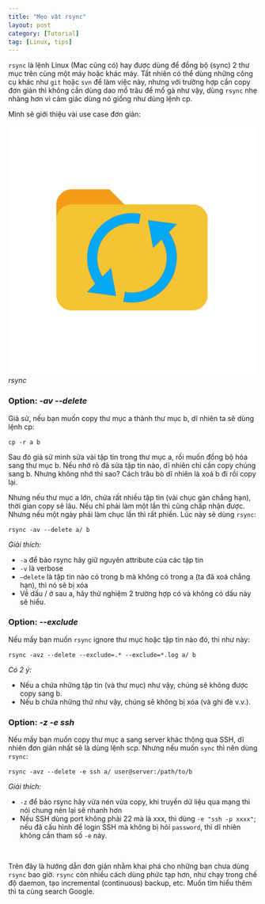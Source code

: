 ```yaml
---
title: "Mẹo vặt rsync"
layout: post
category: [Tutorial]
tag: [Linux, tips]
---
```


`rsync` là lệnh Linux (Mac cũng có) hay được dùng để đồng bộ (sync) 2 thư mục trên cùng một máy hoặc khác máy. Tất nhiên có thể dùng những công cụ khác như `git` hoặc `svn` để làm việc này, nhưng với trường hợp cần copy đơn giản thì không cần dùng dao mổ trâu để mổ gà như vậy, dùng `rsync` nhẹ nhàng hơn vì cảm giác dùng nó giống như dùng lệnh cp.

Mình sẽ giới thiệu vài use case đơn giản:

![rsync](/assets/img/2021/03/14/rsync.svg)*rsync*

### Option: *-av --delete*
Giả sử, nếu bạn muốn copy thư mục a thành thư mục b, dĩ nhiên ta sẽ dùng lệnh cp:
```
cp -r a b
```

Sau đó giả sử mình sửa vài tập tin trong thư mục a, rồi muốn đồng bộ hóa sang thư mục b. Nếu nhớ rõ đã sửa tập tin nào, dĩ nhiên chỉ cần copy chúng sang b. Nhưng không nhớ thì sao? Cách trâu bò dĩ nhiên là xoá b đi rồi copy lại.

Nhưng nếu thư mục a lớn, chứa rất nhiều tập tin (vài chục gàn chẳng hạn), thời gian copy sẽ lâu. Nếu chỉ phải làm một lần thì cũng chấp nhận được. Nhưng nếu một ngày phải làm chục lần thì rất phiền. Lúc này sẽ dùng `rsync`:

```
rsync -av --delete a/ b
```

*Giải thích:*
* `-a` để bảo rsync hãy giữ nguyên attribute của các tập tin
* `-v` là verbose
* `–delete` là tập tin nào có trong b mà không có trong a (ta đã xoá chẳng hạn), thì nó sẽ bị xóa
* Về dấu / ở sau a, hãy thử nghiệm 2 trường hợp có và không có dấu này sẽ hiểu.

### Option: *--exclude*
Nếu mấy bạn muốn `rsync` ignore thư mục hoặc tập tin nào đó, thì như này:
```
rsync -avz --delete --exclude=.* --exclude=*.log a/ b
```
*Có 2 ý:*
* Nếu a chứa những tập tin (và thư mục) như vậy, chúng sẽ không được copy sang b.
* Nếu b chứa những thứ như vậy, chúng sẽ không bị xóa (và ghi đè v.v.).

### Option: *-z -e ssh*
Nếu mấy bạn muốn copy thư mục a sang server khác thông qua SSH, dĩ nhiên đơn giản nhất sẽ là dùng lệnh scp. Nhưng nếu muốn `sync` thì nên dùng `rsync`:
```
rsync -avz --delete -e ssh a/ user@server:/path/to/b
```
*Giải thích:*
* `-z` để bảo rsync hãy vừa nén vừa copy, khi truyền dữ liệu qua mạng thì nói chung nén lại sẽ nhanh hơn
* Nếu SSH dùng port không phải 22 mà là xxx, thì dùng `-e "ssh -p xxxx"`; nếu đã cấu hình để login SSH mà không bị hỏi `password`, thì dĩ nhiên không cần tham số `-e` này.
<br/>

Trên đây là hướng dẫn đơn giản nhằm khai phá cho những bạn chưa dùng `rsync` bao giờ.  `rsync` còn nhiều cách dùng phức tạp hơn, như chạy trong chế độ daemon, tạo incremental (continuous) backup, etc. Muốn tìm hiểu thêm thì ta cùng search Google.
